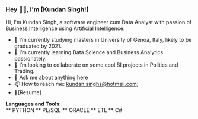 ### Hey 👋🏽, I'm [Kundan Singh!]   

Hi, I'm Kundan Singh, a software engineer cum Data Analyst with passion of Business Intelligence using Artificial Intelligence.

- 🔭 I’m currently studying masters in University of Genoa, Italy, likely to be graduated by 2021.
- 🌱 I’m currently learning Data Science and Business Analytics passionately.
- 👯 I’m looking to collaborate on some cool BI projects in Politics and Trading.
- 💬 Ask me about anything [here](https://github.com/ksinghs/ksinghs/issues)
- 📫 How to reach me: kundan.singhs@hotmail.com;
- 📝[Resume]

**Languages and Tools:**  
** PYTHON
** PL/SQL
** ORACLE
** ETL
** C#


